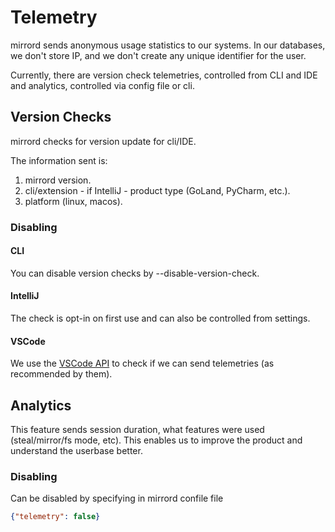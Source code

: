 # Telemetry

mirrord sends anonymous usage statistics to our systems.
In our databases, we don't store IP, and we don't create any unique identifier for the user.

Currently, there are version check telemetries, controlled from CLI and IDE and analytics, controlled via config file or cli.

## Version Checks

mirrord checks for version update for cli/IDE.

The information sent is:
1. mirrord version.
2. cli/extension - if IntelliJ - product type (GoLand, PyCharm, etc.).
3. platform (linux, macos).

### Disabling

#### CLI

You can disable version checks by --disable-version-check.

#### IntelliJ

The check is opt-in on first use and can also be controlled from settings.

#### VSCode

We use the [VSCode API](https://code.visualstudio.com/docs/getstarted/telemetry) to check if we can send telemetries (as recommended by them).


## Analytics

This feature sends session duration, what features were used (steal/mirror/fs mode, etc).
This enables us to improve the product and understand the userbase better.

### Disabling 

Can be disabled by specifying in mirrord confile file
```json
{"telemetry": false}
```
